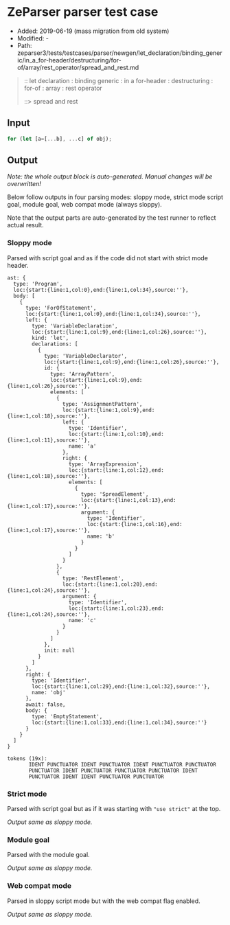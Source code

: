 # ZeParser parser test case

- Added: 2019-06-19 (mass migration from old system)
- Modified: -
- Path: zeparser3/tests/testcases/parser/newgen/let_declaration/binding_generic/in_a_for-header/destructuring/for-of/array/rest_operator/spread_and_rest.md

> :: let declaration : binding generic : in a for-header : destructuring : for-of : array : rest operator
>
> ::> spread and rest

## Input

`````js
for (let [a=[...b], ...c] of obj);
`````

## Output

_Note: the whole output block is auto-generated. Manual changes will be overwritten!_

Below follow outputs in four parsing modes: sloppy mode, strict mode script goal, module goal, web compat mode (always sloppy).

Note that the output parts are auto-generated by the test runner to reflect actual result.

### Sloppy mode

Parsed with script goal and as if the code did not start with strict mode header.

`````
ast: {
  type: 'Program',
  loc:{start:{line:1,col:0},end:{line:1,col:34},source:''},
  body: [
    {
      type: 'ForOfStatement',
      loc:{start:{line:1,col:0},end:{line:1,col:34},source:''},
      left: {
        type: 'VariableDeclaration',
        loc:{start:{line:1,col:9},end:{line:1,col:26},source:''},
        kind: 'let',
        declarations: [
          {
            type: 'VariableDeclarator',
            loc:{start:{line:1,col:9},end:{line:1,col:26},source:''},
            id: {
              type: 'ArrayPattern',
              loc:{start:{line:1,col:9},end:{line:1,col:26},source:''},
              elements: [
                {
                  type: 'AssignmentPattern',
                  loc:{start:{line:1,col:9},end:{line:1,col:18},source:''},
                  left: {
                    type: 'Identifier',
                    loc:{start:{line:1,col:10},end:{line:1,col:11},source:''},
                    name: 'a'
                  },
                  right: {
                    type: 'ArrayExpression',
                    loc:{start:{line:1,col:12},end:{line:1,col:18},source:''},
                    elements: [
                      {
                        type: 'SpreadElement',
                        loc:{start:{line:1,col:13},end:{line:1,col:17},source:''},
                        argument: {
                          type: 'Identifier',
                          loc:{start:{line:1,col:16},end:{line:1,col:17},source:''},
                          name: 'b'
                        }
                      }
                    ]
                  }
                },
                {
                  type: 'RestElement',
                  loc:{start:{line:1,col:20},end:{line:1,col:24},source:''},
                  argument: {
                    type: 'Identifier',
                    loc:{start:{line:1,col:23},end:{line:1,col:24},source:''},
                    name: 'c'
                  }
                }
              ]
            },
            init: null
          }
        ]
      },
      right: {
        type: 'Identifier',
        loc:{start:{line:1,col:29},end:{line:1,col:32},source:''},
        name: 'obj'
      },
      await: false,
      body: {
        type: 'EmptyStatement',
        loc:{start:{line:1,col:33},end:{line:1,col:34},source:''}
      }
    }
  ]
}

tokens (19x):
       IDENT PUNCTUATOR IDENT PUNCTUATOR IDENT PUNCTUATOR PUNCTUATOR
       PUNCTUATOR IDENT PUNCTUATOR PUNCTUATOR PUNCTUATOR IDENT
       PUNCTUATOR IDENT IDENT PUNCTUATOR PUNCTUATOR
`````

### Strict mode

Parsed with script goal but as if it was starting with `"use strict"` at the top.

_Output same as sloppy mode._

### Module goal

Parsed with the module goal.

_Output same as sloppy mode._

### Web compat mode

Parsed in sloppy script mode but with the web compat flag enabled.

_Output same as sloppy mode._

